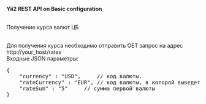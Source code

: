<b>Yii2 REST API on Basic configuration</b>
<br>
<br>
<p>Получение курса валют ЦБ</p>
<br>Для получения курса необходимо отправить GET запрос на адрес http://your_host/rates
<br>Входные JSON параметры:
<pre>
{
	"currency" : "USD",     // код валюты.
	"rateCurrency" : "EUR", // код валюты, в которой выведется курс, по умолчанию RUB
	"rateSum" : "5"		// сумма первой валюты
}
</pre>
